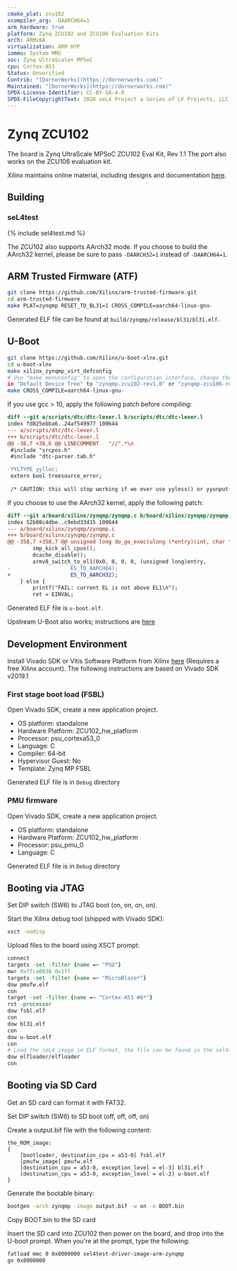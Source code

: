 ```yaml
---
cmake_plat: zcu102
xcompiler_arg: -DAARCH64=1
arm_hardware: true
platform: Zynq ZCU102 and ZCU106 Evaluation Kits
arch: ARMv8A
virtualization: ARM HYP
iommu: System MMU
soc: Zynq UltraScale+ MPSoC
cpu: Cortex-A53
Status: Unverified
Contrib: "[DornerWorks](https://dornerworks.com)"
Maintained: "[DornerWorks](https://dornerworks.com)"
SPDX-License-Identifier: CC-BY-SA-4.0
SPDX-FileCopyrightText: 2020 seL4 Project a Series of LF Projects, LLC.
---
```


# Zynq ZCU102

The board is Zynq UltraScale MPSoC ZCU102 Eval Kit, Rev 1.1
The port also works on the ZCU106 evaluation kit.

Xilinx maintains online material, including designs and documentation [here](http://www.xilinx.com/zcu102).

## Building
### seL4test

{% include sel4test.md %}

The ZCU102 also supports AArch32 mode. If you choose to build the AArch32 kernel,
please be sure to pass `-DAARCH32=1` instead of `-DAARCH64=1`.

## ARM Trusted Firmware (ATF)
```bash
git clone https://github.com/Xilinx/arm-trusted-firmware.git
cd arm-trusted-firmware
make PLAT=zynqmp RESET_TO_BL31=1 CROSS_COMPILE=aarch64-linux-gnu-
```
Generated ELF file can be found at `build/zynqmp/release/bl31/bl31.elf`.

## U-Boot
```bash
git clone https://github.com/Xilinx/u-boot-xlnx.git
cd u-boot-xlnx
make xilinx_zynqmp_virt_defconfig
# Use "make menuconfig" to open the configuration interface, change the value
in "Default Device Tree" to "zynqmp-zcu102-rev1.0" or "zynqmp-zcu106-rev1.0"
make CROSS_COMPILE=aarch64-linux-gnu-
```
If you use gcc > 10, apply the following patch before compiling:
```patch
diff --git a/scripts/dtc/dtc-lexer.l b/scripts/dtc/dtc-lexer.l
index fd825ebba6..24af549977 100644
--- a/scripts/dtc/dtc-lexer.l
+++ b/scripts/dtc/dtc-lexer.l
@@ -38,7 +38,6 @@ LINECOMMENT	"//".*\n
 #include "srcpos.h"
 #include "dtc-parser.tab.h"

-YYLTYPE yylloc;
 extern bool treesource_error;
 
 /* CAUTION: this will stop working if we ever use yyless() or yyunput() */
```
If you choose to use the AArch32 kernel, apply the following patch:
```patch
diff --git a/board/xilinx/zynqmp/zynqmp.c b/board/xilinx/zynqmp/zynqmp.c
index 52b08c4dbe..c9ebd33d15 100644
--- a/board/xilinx/zynqmp/zynqmp.c
+++ b/board/xilinx/zynqmp/zynqmp.c
@@ -358,7 +358,7 @@ unsigned long do_go_exec(ulong (*entry)(int, char * const []), int argc,
 		smp_kick_all_cpus();
 		dcache_disable();
 		armv8_switch_to_el1(0x0, 0, 0, 0, (unsigned long)entry,
-				    ES_TO_AARCH64);
+				    ES_TO_AARCH32);
 	} else {
 		printf("FAIL: current EL is not above EL1\n");
 		ret = EINVAL;
```
Generated ELF file is `u-boot.elf`.

Upstream U-Boot also works; instructions are [here](https://u-boot.readthedocs.io/en/stable/board/xilinx/zynqmp.html)

## Development Environment

Install Vivado SDK or Vitis Software Platform from Xilinx [here](http://www.xilinx.com/support/download.html)
(Requires a free Xilinx account). The following instructions are based on Vivado SDK v2019.1

### First stage boot load (FSBL)

Open Vivado SDK, create a new application project.
- OS platform: standalone
- Hardware Platform: ZCU102_hw_platform
- Processor: psu_cortexa53_0
- Language: C
- Compiler: 64-bit
- Hypervisor Guest: No
- Template: Zynq MP FSBL

Generated ELF file is in `Debug` directory

### PMU firmware

Open Vivado SDK, create a new application project.
- OS platform: standalone
- Hardware Platform: ZCU102_hw_platform
- Processor: psu_pmu_0
- Language: C

Generated ELF file is in `Debug` directory

## Booting via JTAG

Set DIP switch (SW6) to JTAG boot (on, on, on, on).

Start the Xilinx debug tool (shipped with Vivado SDK):
```bash
xsct -nodisp
```
Upload files to the board using XSCT prompt:
```tcl
connect
targets -set -filter {name =~ "PSU"}
mwr 0xffca0038 0x1ff
targets -set -filter {name =~ "MicroBlaze*"}
dow pmufw.elf
con
target -set -filter {name =~ "Cortex-A53 #0*"}
rst -processor
dow fsbl.elf
con
dow bl31.elf
con
dow u-boot.elf
con
# Load the seL4 image in ELF format, the file can be found in the sel4test build directory
dow elfloader/elfloader
con
```

## Booting via SD Card

Get an SD card can format it with FAT32.

Set DIP switch (SW6) to SD boot (off, off, off, on)

Create a output.bif file with the following content:
```
the_ROM_image:
{
    [bootloader, destination_cpu = a53-0] fsbl.elf
    [pmufw_image] pmufw.elf
    [destination_cpu = a53-0, exception_level = el-3] bl31.elf
    [destination_cpu = a53-0, exception_level = el-2] u-boot.elf
}
```
Generate the bootable binary:
```bash
bootgen -arch zynqmp -image output.bif -w on -o BOOT.bin
```
Copy BOOT.bin to the SD card

Insert the SD card into ZCU102 then power on the board, and drop into the U-boot
prompt. When you're at the prompt, type the following:
```bash
fatload mmc 0 0x8000000 sel4test-driver-image-arm-zynqmp
go 0x8000000
```

